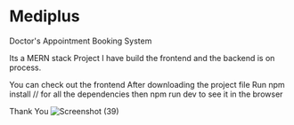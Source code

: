 # Mediplus

Doctor's Appointment Booking System

Its a MERN stack Project 
I have build the frontend and the backend is on process.

You can check out the frontend 
After downloading the project file 
Run npm install // for all the dependencies
then npm run dev to see it in the browser

Thank You
![Screenshot (39)](https://github.com/manashinde16/Mediplus/assets/139111725/900c3269-0708-433d-931b-c7b110c2cbe6)
